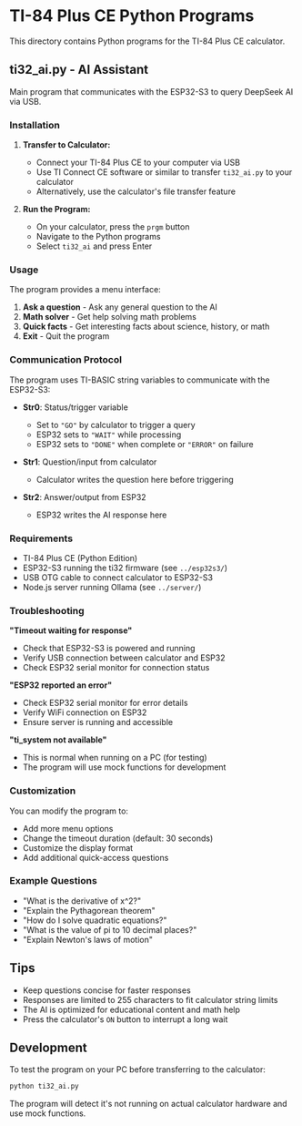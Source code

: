 # TI-84 Plus CE Python Programs

This directory contains Python programs for the TI-84 Plus CE calculator.

## ti32_ai.py - AI Assistant

Main program that communicates with the ESP32-S3 to query DeepSeek AI via USB.

### Installation

1. **Transfer to Calculator:**
   - Connect your TI-84 Plus CE to your computer via USB
   - Use TI Connect CE software or similar to transfer `ti32_ai.py` to your calculator
   - Alternatively, use the calculator's file transfer feature

2. **Run the Program:**
   - On your calculator, press the `prgm` button
   - Navigate to the Python programs
   - Select `ti32_ai` and press Enter

### Usage

The program provides a menu interface:

1. **Ask a question** - Ask any general question to the AI
2. **Math solver** - Get help solving math problems
3. **Quick facts** - Get interesting facts about science, history, or math
4. **Exit** - Quit the program

### Communication Protocol

The program uses TI-BASIC string variables to communicate with the ESP32-S3:

- **Str0**: Status/trigger variable
  - Set to `"GO"` by calculator to trigger a query
  - ESP32 sets to `"WAIT"` while processing
  - ESP32 sets to `"DONE"` when complete or `"ERROR"` on failure
  
- **Str1**: Question/input from calculator
  - Calculator writes the question here before triggering
  
- **Str2**: Answer/output from ESP32
  - ESP32 writes the AI response here

### Requirements

- TI-84 Plus CE (Python Edition)
- ESP32-S3 running the ti32 firmware (see `../esp32s3/`)
- USB OTG cable to connect calculator to ESP32-S3
- Node.js server running Ollama (see `../server/`)

### Troubleshooting

**"Timeout waiting for response"**
- Check that ESP32-S3 is powered and running
- Verify USB connection between calculator and ESP32
- Check ESP32 serial monitor for connection status

**"ESP32 reported an error"**
- Check ESP32 serial monitor for error details
- Verify WiFi connection on ESP32
- Ensure server is running and accessible

**"ti_system not available"**
- This is normal when running on a PC (for testing)
- The program will use mock functions for development

### Customization

You can modify the program to:
- Add more menu options
- Change the timeout duration (default: 30 seconds)
- Customize the display format
- Add additional quick-access questions

### Example Questions

- "What is the derivative of x^2?"
- "Explain the Pythagorean theorem"
- "How do I solve quadratic equations?"
- "What is the value of pi to 10 decimal places?"
- "Explain Newton's laws of motion"

## Tips

- Keep questions concise for faster responses
- Responses are limited to 255 characters to fit calculator string limits
- The AI is optimized for educational content and math help
- Press the calculator's `ON` button to interrupt a long wait

## Development

To test the program on your PC before transferring to the calculator:

```bash
python ti32_ai.py
```

The program will detect it's not running on actual calculator hardware and use mock functions.
